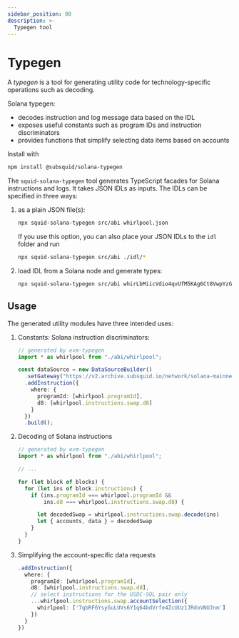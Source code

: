 ```yaml
---
sidebar_position: 80
description: >-
  Typegen tool
---
```


# Typegen

A _typegen_ is a tool for generating utility code for technology-specific operations such as decoding.

Solana typegen:

- decodes instruction and log message data based on the IDL
- exposes useful constants such as program IDs and instruction discriminators
- provides functions that simplify selecting data items based on accounts

Install with

```bash
npm install @subsquid/solana-typegen
```

The `squid-solana-typegen` tool generates TypeScript facades for Solana instructions and logs. It takes JSON IDLs as inputs. The IDLs  can be specified in three ways:

1. as a plain JSON file(s):

   ```bash
   npx squid-solana-typegen src/abi whirlpool.json
   ```

   If you use this option, you can also place your JSON IDLs to the `idl` folder and run

   ```bash
   npx squid-solana-typegen src/abi ./idl/*
   ```

2. load IDL from a Solana node and generate types:

   ```bash
   npx squid-solana-typegen src/abi whirLbMiicVdio4qvUfM5KAg6Ct8VwpYzGff3uctyCc#whirlpool
   ```

## Usage

The generated utility modules have three intended uses:

1. Constants: Solana instruction discriminators:

   ```ts
   // generated by evm-typegen
   import * as whirlpool from "./abi/whirlpool";

   const dataSource = new DataSourceBuilder()
     .setGateway("https://v2.archive.subsquid.io/network/solana-mainnet")
     .addInstruction({
       where: {
         programId: [whirlpool.programId],
         d8: [whirlpool.instructions.swap.d8]
       }
     })
     .build();
   ```

2. Decoding of Solana instructions

   ```ts
   // generated by evm-typegen
   import * as whirlpool from "./abi/whirlpool";

   // ...

   for (let block of blocks) {
     for (let ins of block.instructions) {
       if (ins.programId === whirlpool.programId &&
           ins.d8 === whirlpool.instructions.swap.d8) {

         let decodedSwap = whirlpool.instructions.swap.decode(ins)
         let { accounts, data } = decodedSwap
       }
     }
   }
   ```

3. Simplifying the account-specific data requests

   ```ts
   .addInstruction({
     where: {
       programId: [whirlpool.programId],
       d8: [whirlpool.instructions.swap.d8],
       // select instructions for the USDC-SOL pair only
       ...whirlpool.instructions.swap.accountSelection({
         whirlpool: ['7qbRF6YsyGuLUVs6Y1q64bdVrfe4ZcUUz1JRdoVNUJnm']
       })
     }
   })
   ```
